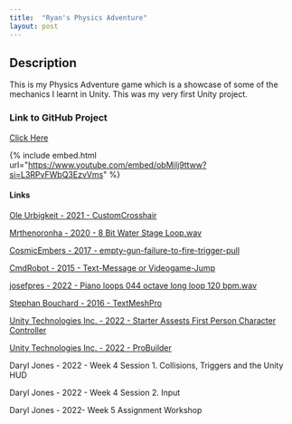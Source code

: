 ```yaml
---
title:  "Ryan's Physics Adventure"
layout: post
---
```


## Description

This is my Physics Adventure game which is a showcase of some of the mechanics I learnt in Unity. This was my very first Unity project.

### Link to GitHub Project
[Click Here](https://github.com/OnlyRyNMC/Ryan-s-Physics-Adventure)

{% include embed.html url="https://www.youtube.com/embed/obMiIj9ttww?si=L3RPvFWbQ3EzvVms" %}

#### Links
[Ole Urbigkeit - 2021 - CustomCrosshair](https://apps.microsoft.com/store/detail/customcrosshair/9P91WLP2WXN5?hl=en-us&gl=us) 

[Mrthenoronha - 2020 - 8 Bit Water Stage Loop.wav](https://freesound.org/people/Mrthenoronha/sounds/523725/)

[CosmicEmbers - 2017 - empty-gun-failure-to-fire-trigger-pull](https://freesound.org/people/CosmicEmbers/sounds/387483/) 

[CmdRobot - 2015 - Text-Message or Videogame-Jump](https://freesound.org/people/CmdRobot/sounds/264828/) 

[josefpres - 2022 - Piano loops 044 octave long loop 120 bpm.wav](https://freesound.org/people/josefpres/sounds/654507/)

[Stephan Bouchard - 2016 - TextMeshPro](https://docs.unity3d.com/Manual/com.unity.textmeshpro.html) 

[Unity Technologies Inc. - 2022 - Starter Assests First Person Character Controller](https://assetstore.unity.com/packages/essentials/starter-assets-first-person-character-controller-196525) 

[Unity Technologies Inc. - 2022 - ProBuilder](https://docs.unity3d.com/Packages/com.unity.probuilder@5.0/manual/index.html) 

Daryl Jones - 2022 - Week 4 Session 1. Collisions, Triggers and the Unity HUD

Daryl Jones - 2022 - Week 4 Session 2. Input 

Daryl Jones - 2022- Week 5 Assignment Workshop
